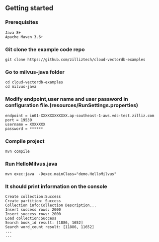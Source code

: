 ## Getting started

### Prerequisites

    Java 8+
    Apache Maven 3.6+

### Git clone the example code repo
    git clone https://github.com/zilliztech/cloud-vectordb-examples

### Go to milvus-java folder
    cd cloud-vectordb-examples
    cd milvus-java

### Modify endpoint,user name and user password in configuration file.(resources/RunSettings.properties)
    endpoint = in01-XXXXXXXXXXXX.ap-southeast-1-aws.vdc-test.zilliz.com
    port = 19530
    username = XXXXXXX
    password = ******

### Compile project
    mvn compile

### Run HelloMilvus.java
    mvn exec:java  -Dexec.mainClass="demo.HelloMilvus"

### It should print information on the console
    Create collection:Success
    Create partition: Success
    Collection info:Collection Description...
    Insert success rows: 2000
    Insert success rows: 2000
    Load collection:Success
    Search book_id result: [1886, 1652]
    Search word_count result: [11886, 11652]
    ...
    ...